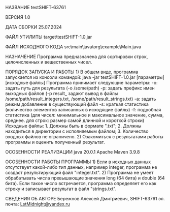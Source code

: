 НАЗВАНИЕ
    testSHIFT-63761

ВЕРСИЯ
    1.0

ДАТА СБОРКИ
    25.07.2024

ФАЙЛ УТИЛИТЫ
    target\testSHIFT-1.0.jar
	
ФАЙЛ ИСХОДНОГО КОДА
	src\main\java\org\example\Main.java

НАЗНАЧЕНИЕ
    Программа предназначена для сортировки строк, целочисленных и вещественных чисел.

ПОРЯДОК ЗАПУСКА И РАБОТЫ
    1) В общем виде, программа запускается из консоли командой: java -jar testSHIFT-1.0.jar [параметры] [исходные файлы]
	Программа принимает следующие параметры:
		-o: задать путь для результата        			(-o /some/path)
		-p: задать префикс имен выходных файлов      	(-p result_ задают вывод в файлы /some/path/result_integers.txt, /some/path/result_strings.txt)
		-a: задать режим добавление в существующий файл
		-s: краткая статистика          				(количество элементов записанных в исходящие файлы)
		-f: подробная статистика        				(для чисел: минимальное и максимальное значение, сумма, среднее. для строк: размер самой длинной и короткой строки)
	Исходные файлы:
		1. Должны быть в формате ".txt";
		2. Должны находиться в директории с исполняемым файлом;
		3. Количество входных файлов не ограничено.
	2) Озакомиться с результатами работы программы и оценить полученный результат.

ОСОБЕННОСТИ РЕАЛИЗАЦИИ
	java 20.0.1 
	Apache Maven 3.9.8

ОСОБЕННОСТИ РАБОТЫ ПРОГРАММЫ
	1) Если в исходных данных отсутствует какой-либо тип данных, например integer, программа не создаст результирующий файл "integer.txt".
	2) Программа не умеет обрабатывать числа превышающие значения long (64 бита) и double (64 бита). Если такое число встречается, программа определяет его как строку и записывает результат в файл "strings.txt".

СВЕДЕНИЯ ОБ АВТОРЕ
    Бережнов Алексей Дмитриевич, SHIFT-63761
    эл. почта: LstMidnight@yandex.ru
